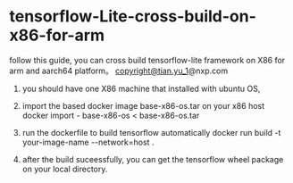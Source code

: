 # tensorflow-Lite-cross-build-on-x86-for-arm

follow this guide, you can cross build tensorflow-lite framework on X86 for arm and aarch64 platform。
copyright@tian.yu_1@nxp.com

1. you should have one X86 machine that installed with ubuntu OS,

2. import the based docker image base-x86-os.tar on your x86 host
   docker import - base-x86-os < base-x86-os.tar

3. run the dockerfile to build tensorflow automatically
   docker run build -t your-image-name --network=host .

4. after the build suceessfully, you can get the tensorflow wheel package on your local directory.

